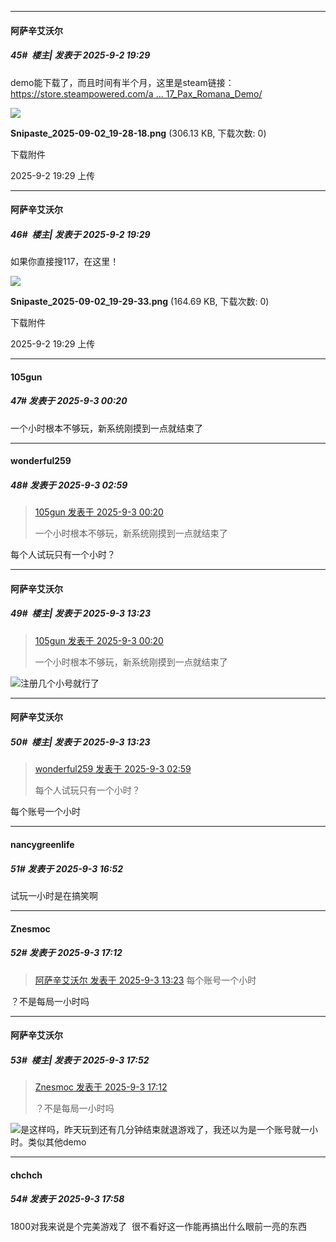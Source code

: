 ﻿
*****

####  阿萨辛艾沃尔  
##### 45#         楼主| 发表于 2025-9-2 19:29

demo能下载了，而且时间有半个月，这里是steam链接：[https://store.steampowered.com/a ... 17_Pax_Romana_Demo/](https://store.steampowered.com/app/3919760/Anno_117_Pax_Romana_Demo/)

<img src="https://img.stage1st.com/forum/202509/02/192901xkbzkhx9wyfdxb4o.png" referrerpolicy="no-referrer">

<strong>Snipaste_2025-09-02_19-28-18.png</strong> (306.13 KB, 下载次数: 0)

下载附件

2025-9-2 19:29 上传

*****

####  阿萨辛艾沃尔  
##### 46#         楼主| 发表于 2025-9-2 19:29

如果你直接搜117，在这里！

<img src="https://img.stage1st.com/forum/202509/02/192956ynkrwkjyb9wbqd3v.png" referrerpolicy="no-referrer">

<strong>Snipaste_2025-09-02_19-29-33.png</strong> (164.69 KB, 下载次数: 0)

下载附件

2025-9-2 19:29 上传


*****

####  105gun  
##### 47#       发表于 2025-9-3 00:20

一个小时根本不够玩，新系统刚摸到一点就结束了


*****

####  wonderful259  
##### 48#       发表于 2025-9-3 02:59

<blockquote><a href="httphttps://stage1st.com/2b/forum.php?mod=redirect&amp;goto=findpost&amp;pid=68359845&amp;ptid=2187059" target="_blank">105gun 发表于 2025-9-3 00:20</a>

一个小时根本不够玩，新系统刚摸到一点就结束了</blockquote>
每个人试玩只有一个小时？


*****

####  阿萨辛艾沃尔  
##### 49#         楼主| 发表于 2025-9-3 13:23

<blockquote><a href="httphttps://stage1st.com/2b/forum.php?mod=redirect&amp;goto=findpost&amp;pid=68359845&amp;ptid=2187059" target="_blank">105gun 发表于 2025-9-3 00:20</a>

一个小时根本不够玩，新系统刚摸到一点就结束了</blockquote>
<img src="https://static.stage1st.com/image/smiley/face2017/051.png" referrerpolicy="no-referrer">注册几个小号就行了

*****

####  阿萨辛艾沃尔  
##### 50#         楼主| 发表于 2025-9-3 13:23

<blockquote><a href="httphttps://stage1st.com/2b/forum.php?mod=redirect&amp;goto=findpost&amp;pid=68360092&amp;ptid=2187059" target="_blank">wonderful259 发表于 2025-9-3 02:59</a>

每个人试玩只有一个小时？</blockquote>
每个账号一个小时


*****

####  nancygreenlife  
##### 51#       发表于 2025-9-3 16:52

试玩一小时是在搞笑啊


*****

####  Znesmoc  
##### 52#       发表于 2025-9-3 17:12

<blockquote><a href="httphttps://stage1st.com/2b/forum.php?mod=redirect&amp;goto=findpost&amp;pid=68363791&amp;ptid=2187059" target="_blank">阿萨辛艾沃尔 发表于 2025-9-3 13:23</a>
每个账号一个小时</blockquote>
？不是每局一小时吗


*****

####  阿萨辛艾沃尔  
##### 53#         楼主| 发表于 2025-9-3 17:52

<blockquote><a href="httphttps://stage1st.com/2b/forum.php?mod=redirect&amp;goto=findpost&amp;pid=68364901&amp;ptid=2187059" target="_blank">Znesmoc 发表于 2025-9-3 17:12</a>

？不是每局一小时吗</blockquote>
<img src="https://static.stage1st.com/image/smiley/face2017/047.png" referrerpolicy="no-referrer">是这样吗，昨天玩到还有几分钟结束就退游戏了，我还以为是一个账号就一小时。类似其他demo


*****

####  chchch  
##### 54#       发表于 2025-9-3 17:58

1800对我来说是个完美游戏了  很不看好这一作能再搞出什么眼前一亮的东西

